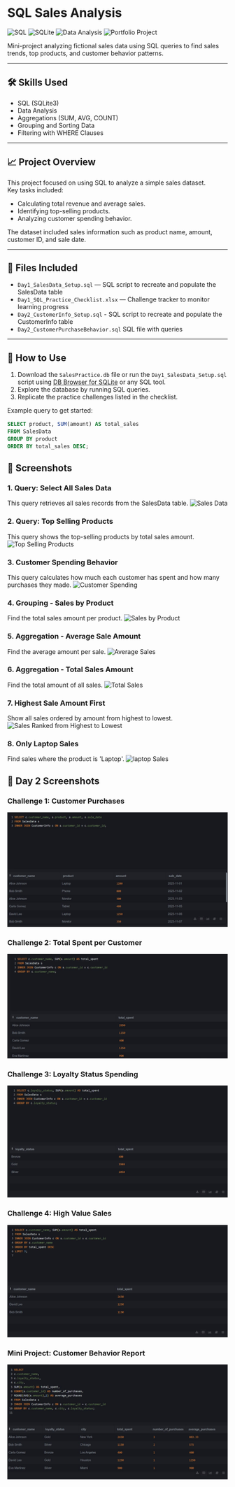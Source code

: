 # SQL Sales Analysis

![SQL](https://img.shields.io/badge/Language-SQL-blue)
![SQLite](https://img.shields.io/badge/Database-SQLite-green)
![Data Analysis](https://img.shields.io/badge/Skill-Data_Analysis-lightgrey)
![Portfolio Project](https://img.shields.io/badge/Project_Type-Portfolio-orange)
  
Mini-project analyzing fictional sales data using SQL queries to find sales trends, top products, and customer behavior patterns.

---

## 🛠️ Skills Used
- SQL (SQLite3)
- Data Analysis
- Aggregations (SUM, AVG, COUNT)
- Grouping and Sorting Data
- Filtering with WHERE Clauses

---

## 📈 Project Overview
This project focused on using SQL to analyze a simple sales dataset.  
Key tasks included:
- Calculating total revenue and average sales.
- Identifying top-selling products.
- Analyzing customer spending behavior.

The dataset included sales information such as product name, amount, customer ID, and sale date.

---

## 📂 Files Included
- `Day1_SalesData_Setup.sql` — SQL script to recreate and populate the SalesData table
- `Day1_SQL_Practice_Checklist.xlsx` — Challenge tracker to monitor learning progress
- `Day2_CustomerInfo_Setup.sql` - SQL script to recreate and populate the CustomerInfo table
- `Day2_CustomerPurchaseBehavior.sql` SQL file with queries

---

## 🚀 How to Use
1. Download the `SalesPractice.db` file or run the `Day1_SalesData_Setup.sql` script using [DB Browser for SQLite](https://sqlitebrowser.org/) or any SQL tool.
2. Explore the database by running SQL queries.
3. Replicate the practice challenges listed in the checklist.

Example query to get started:
```sql
SELECT product, SUM(amount) AS total_sales
FROM SalesData
GROUP BY product
ORDER BY total_sales DESC;
```
## 📸 Screenshots

### 1. Query: Select All Sales Data
This query retrieves all sales records from the SalesData table.
![Sales Data](sqlscreenshots/selectall.jpg)

### 2. Query: Top Selling Products
This query shows the top-selling products by total sales amount.
![Top Selling Products](sqlscreenshots/amount_descending.jpg)

### 3. Customer Spending Behavior
This query calculates how much each customer has spent and how many purchases they made.
![Customer Spending](sqlscreenshots/Report.jpg)

### 4. Grouping - Sales by Product
Find the total sales amount per product.
![Sales by Product](sqlscreenshots/product_amount.jpg)

### 5. Aggregation - Average Sale Amount
Find the average amount per sale.
![Average Sales](sqlscreenshots/average_sales.jpg)

### 6. Aggregation - Total Sales Amount
Find the total amount of all sales.
![Total Sales](sqlscreenshots/total_sales.jpg)

### 7. Highest Sale Amount First
Show all sales ordered by amount from highest to lowest.
![Sales Ranked from Highest to Lowest](sqlscreenshots/amount_descending.jpg)

### 8. Only Laptop Sales
Find sales where the product is 'Laptop'.
![laptop Sales](sqlscreenshots/laptop.jpg)

## 📸 Day 2 Screenshots

### Challenge 1: Customer Purchases
![Customer Purchases](Day2_Screenshots/challenge1_customer_purchases.JPG)

### Challenge 2: Total Spent per Customer
![Total Spent](Day2_Screenshots/challenge2_total_spent_per_customer.JPG)

### Challenge 3: Loyalty Status Spending
![Loyalty Status Spending](Day2_Screenshots/challenge3_loyalty_status_spending.JPG)

### Challenge 4: High Value Sales
![High Value Sales](Day2_Screenshots/challenge4_high_value_sales.JPG)

### Mini Project: Customer Behavior Report
![Customer Behavior Report](Day2_Screenshots/mini_project_customer_behavior_report.JPG)

